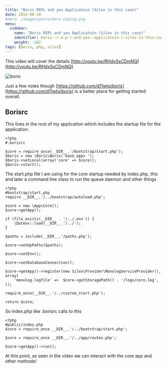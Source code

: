 ```yaml
---
title: "Boris REPL and you Applicatoin (Silex in this case)"
date: 2014-08-10
#hero: /images/posts/hero-coding.png
menu:
  sidebar:
    name: "Boris REPL and you Applicatoin (Silex in this case)"
    identifier: boris--r-e-p-l-and-you--applicatoin-(-silex-in-this-case)
    weight: -102
tags: [boris, php, silex]
---
```


This video will cover the details [http://youtu.be/RHdxSsCDmNQ](http://youtu.be/RHdxSsCDmNQ) 

![boris](https://camo.githubusercontent.com/18c23fa613beeb044a7ba1ba58a5dfefe120ca6f/687474703a2f2f646c2e64726f70626f782e636f6d2f752f3530383630372f426f72697344656d6f2d76342e676966)

Just a few notes though [https://github.com/d11wtq/boris](https://github.com/d11wtq/boris) is a better place for getting started overall.

## Borisrc

This lives in the root of my application which includes the startup file for the application.

~~~
<?php
#.borisrc

$core = require_once(__DIR__.'/bootstrap/start.php');
$boris = new \Boris\Boris('base_app> ');
$boris->setLocal(array('core' => $core));
$boris->start();
~~~

The start.php file I am using for the core startup needed by index.php, this and later a command line class to run the queue daemon and other things

~~~
<?php
#bootstrap/start.php
require __DIR__.'/../bootstrap/autoload.php';

$core = new \App\Core();
$core->getApp();

if (file_exists(__DIR__ . '/../.env')) {
    \Dotenv::load(__DIR__.'/../');
}

$paths = include(__DIR__.'/paths.php');

$core->setUpPaths($paths);

$core->setEnv();

$core->setDatabaseConnection();

$core->getApp()->register(new Silex\Provider\MonologServiceProvider(), array(
    'monolog.logfile' =>  $core->getStoragePath() . '/logs/core.log',
));

require_once(__DIR__.'/../custom_start.php');

return $core;

~~~


So index.php like .borisrc calls to this

~~~
<?php
#public/index.php
$core = require_once __DIR__.'/../bootstrap/start.php';

$core = require_once __DIR__.'/../app/routes.php';

$core->getApp()->run();
~~~

At this point, as seen in the video we can interact with the core app and other methods!

